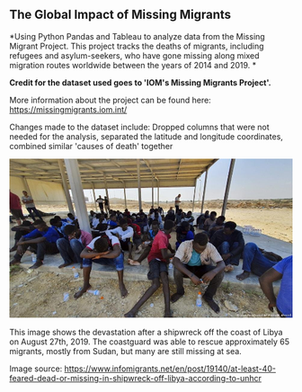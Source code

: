 ## The Global Impact of Missing Migrants
*Using Python Pandas and Tableau to analyze data from the Missing Migrant Project. This project tracks the deaths of migrants, including refugees and asylum-seekers, who have gone missing along mixed migration routes worldwide between the years of 2014 and 2019. *

**Credit for the dataset used goes to 'IOM's Missing Migrants Project'.**

More information about the project can be found here: https://missingmigrants.iom.int/

Changes made to the dataset include: Dropped columns that were not needed for the analysis, separated the latitude and longitude coordinates, combined similar 'causes of death' together

![shipwreck_libya](https://github.com/katelynburke/missing_migrants/blob/master/images/libya_shipwreck.jpg)

This image shows the devastation after a shipwreck off the coast of Libya on August 27th, 2019. The coastguard was able to rescue approximately 65 migrants, mostly from Sudan, but many are still missing at sea. 

Image source: https://www.infomigrants.net/en/post/19140/at-least-40-feared-dead-or-missing-in-shipwreck-off-libya-according-to-unhcr
